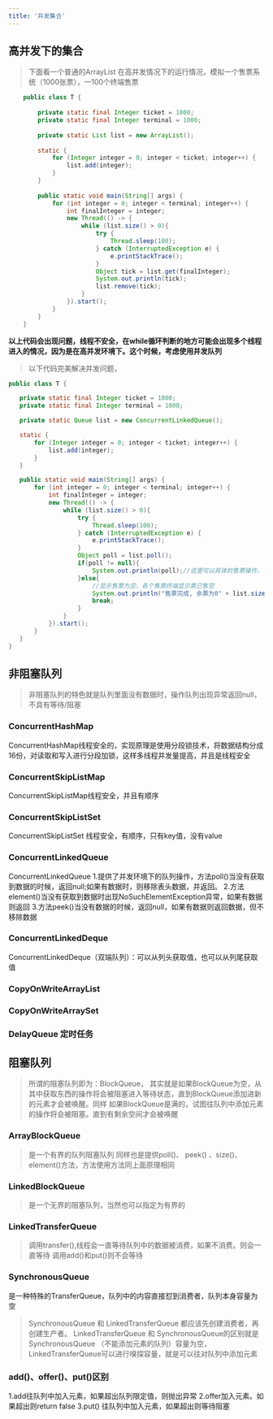 ```yaml
---
title: '并发集合'
---
```


## 高并发下的集合

>下面看一个普通的ArrayList 在高并发情况下的运行情况，模拟一个售票系统（1000张票），一100个终端售票
```java 
    public class T {
    
        private static final Integer ticket = 1000;
        private static final Integer terminal = 1000;
    
        private static List list = new ArrayList();
    
        static {
            for (Integer integer = 0; integer < ticket; integer++) {
                list.add(integer);
            }
        }
    
        public static void main(String[] args) {
            for (int integer = 0; integer < terminal; integer++) {
                int finalInteger = integer;
                new Thread(() -> {
                    while (list.size() > 0){
                        try {
                            Thread.sleep(100);
                        } catch (InterruptedException e) {
                            e.printStackTrace();
                        }
                        Object tick = list.get(finalInteger);
                        System.out.println(tick);
                        list.remove(tick);
                    }
                }).start();
            }
        }
    }
 ```
 **以上代码会出现问题，线程不安全，在while循环判断的地方可能会出现多个线程进入的情况，因为是在高并发环境下。这个时候，考虑使用并发队列**
 
 
 >以下代码完美解决并发问题，
 ```java 
public class T {

    private static final Integer ticket = 1000;
    private static final Integer terminal = 1000;

    private static Queue list = new ConcurrentLinkedQueue();

    static {
        for (Integer integer = 0; integer < ticket; integer++) {
            list.add(integer);
        }
    }

    public static void main(String[] args) {
        for (int integer = 0; integer < terminal; integer++) {
            int finalInteger = integer;
            new Thread(() -> {
                while (list.size() > 0){
                    try {
                        Thread.sleep(100);
                    } catch (InterruptedException e) {
                        e.printStackTrace();
                    }
                    Object poll = list.poll();
                    if(poll != null){
                        System.out.println(poll);//这里可以具体的售票操作，
                    }else{
                        //显示售票为空，各个售票终端显示票已售空
                        System.out.println("售票完成, 余票为0" + list.size());
                        break;
                    }
                }
            }).start();
        }
    }
}
  ```
## 非阻塞队列
>非阻塞队列的特色就是队列里面没有数据时，操作队列出现异常返回null， 不具有等待/阻塞
### ConcurrentHashMap
ConcurrentHashMap线程安全的，实现原理是使用分段锁技术，将数据结构分成16份，对读取和写入进行分段加锁，这样多线程并发量提高，并且是线程安全


### ConcurrentSkipListMap
ConcurrentSkipListMap线程安全，并且有顺序


### ConcurrentSkipListSet
ConcurrentSkipListSet 线程安全，有顺序，只有key值，没有value
### ConcurrentLinkedQueue
ConcurrentLinkedQueue 
1.提供了并发环境下的队列操作，方法poll()当没有获取到数据的时候，返回null;如果有数据时，则移除表头数据，并返回。
2.方法element()当没有获取到数据时出现NoSuchElementException异常，如果有数据则返回
3.方法peek()当没有数据的时候，返回null，如果有数据则返回数据，但不移除数据

### ConcurrentLinkedDeque
ConcurrentLinkedDeque（双端队列）：可以从列头获取值，也可以从列尾获取值

### CopyOnWriteArrayList
### CopyOnWriteArraySet
### DelayQueue 定时任务

## 阻塞队列
>所谓的阻塞队列即为：BlockQueue， 其实就是如果BlockQueue为空，从其中获取东西的操作将会被阻塞进入等待状态，直到BlockQueue添加进新的元素才会被唤醒。同样
如果BlockQueue是满的，试图往队列中添加元素的操作将会被阻塞。直到有剩余空间才会被唤醒

### ArrayBlockQueue
>是一个有界的队列阻塞队列 同样也是提供poll()、 peek() 、size()、element()方法，方法使用方法同上面原理相同

### LinkedBlockQueue
>是一个无界的阻塞队列，当然也可以指定为有界的

### LinkedTransferQueue
> 调用transfer(),线程会一直等待队列中的数据被消费，如果不消费。则会一直等待
>调用add()和put()则不会等待

### SynchronousQueue
是一种特殊的TransferQueue，队列中的内容直接怼到消费者，队列本身容量为空
> SynchronousQueue 和 LinkedTransferQueue 都应该先创建消费者，再创建生产者。 LinkedTransferQueue 和 SynchronousQueue的区别就是
> SynchronousQueue （不能添加元素的队列）容量为空，LinkedTransferQueue可以进行嗅探容量，就是可以往对队列中添加元素

### add()、offer()、put()区别
1.add往队列中加入元素，如果超出队列限定值，则抛出异常
2.offer加入元素。如果超出则return false
3.put() 往队列中加入元素，如果超出则等待阻塞


  
  
  
  